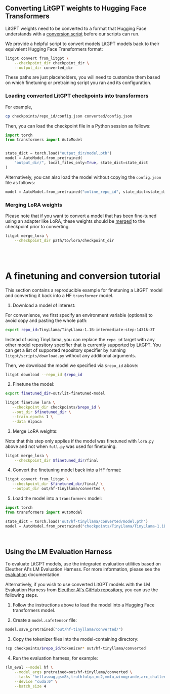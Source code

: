 ## Converting LitGPT weights to Hugging Face Transformers

LitGPT weights need to be converted to a format that Hugging Face understands with a [conversion script](../litgpt/scripts/convert_lit_checkpoint.py) before our scripts can run.

We provide a helpful script to convert models LitGPT models back to their equivalent Hugging Face Transformers format:

```sh
litgpt convert from_litgpt \
    --checkpoint_dir checkpoint_dir \
    --output_dir converted_dir
```

These paths are just placeholders, you will need to customize them based on which finetuning or pretraining script you ran and its configuration.

### Loading converted LitGPT checkpoints into transformers


For example,

```bash
cp checkpoints/repo_id/config.json converted/config.json
```

Then, you can load the checkpoint file in a Python session as follows:

```python
import torch
from transformers import AutoModel


state_dict = torch.load("output_dir/model.pth")
model = AutoModel.from_pretrained(
    "output_dir/", local_files_only=True, state_dict=state_dict
)
```

Alternatively, you can also load the model without copying the `config.json` file as follows:

```python
model = AutoModel.from_pretrained("online_repo_id", state_dict=state_dict)
```



### Merging LoRA weights

Please note that if you want to convert a model that has been fine-tuned using an adapter like LoRA, these weights should be [merged](../litgpt/scripts/merge_lora.py) to the checkpoint prior to converting.

```sh
litgpt merge_lora \
    --checkpoint_dir path/to/lora/checkpoint_dir
```

<br>
<br>

# A finetuning and conversion tutorial

This section contains a reproducible example for finetuning a LitGPT model and converting it back into a HF `transformer` model.

1. Download a model of interest:

For convenience, we first specify an environment variable (optional) to avoid copy and pasting the whole path:

```bash
export repo_id=TinyLlama/TinyLlama-1.1B-intermediate-step-1431k-3T
```

Instead of using TinyLlama, you can replace the `repo_id` target with any other model repository 
specifier that is currently supported by LitGPT. You can get a list of supported repository specifier
by running `litgpt/scripts/download.py` without any additional arguments.

Then, we download the model we specified via `$repo_id` above:

```bash
litgpt download --repo_id $repo_id
```

2. Finetune the model:


```bash
export finetuned_dir=out/lit-finetuned-model

litgpt finetune lora \
   --checkpoint_dir checkpoints/$repo_id \
   --out_dir $finetuned_dir \
   --train.epochs 1 \
   --data Alpaca
```

3. Merge LoRA weights:

Note that this step only applies if the model was finetuned with `lora.py` above and not when `full.py` was used for finetuning.

```bash
litgpt merge_lora \
    --checkpoint_dir $finetuned_dir/final
```


4. Convert the finetuning model back into a HF format:

```bash
litgpt convert from_litgpt \
   --checkpoint_dir $finetuned_dir/final/ \
   --output_dir out/hf-tinyllama/converted \
```


5. Load the model into a `transformers` model:

```python
import torch
from transformers import AutoModel

state_dict = torch.load('out/hf-tinyllama/converted/model.pth')
model = AutoModel.from_pretrained("checkpoints/TinyLlama/TinyLlama-1.1B-intermediate-step-1431k-3T", state_dict=state_dict)
```

&nbsp;
## Using the LM Evaluation Harness

To evaluate LitGPT models, use the integrated evaluation utilities based on Eleuther AI's LM Evaluation Harness. For more information, please see the [evaluation](evaluation.md) documentation.

Alternatively, if you wish to use converted LitGPT models with the LM Evaluation Harness from [Eleuther AI's GitHub repository](https://github.com/EleutherAI/lm-evaluation-harness), you can use the following steps.

1. Follow the instructions above to load the model into a Hugging Face transformers model.

2. Create a `model.safetensor` file:

```python
model.save_pretrained("out/hf-tinyllama/converted/")
```

3. Copy the tokenizer files into the model-containing directory:

```bash
!cp checkpoints/$repo_id/tokenizer* out/hf-tinyllama/converted
```

4. Run the evaluation harness, for example:

```bash
!lm_eval --model hf \
    --model_args pretrained=out/hf-tinyllama/converted \
    --tasks "hellaswag,gsm8k,truthfulqa_mc2,mmlu,winogrande,arc_challenge" \
    --device "cuda:0" \
    --batch_size 4
```